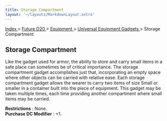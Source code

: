 ```yaml
---
title: Storage Compartment
layout: '~/layouts/MarkdownLayout.astro'
---
```


[ Index ](/) > [ Future D20 ](/future.d20.srd) > [ Equipment ](/future.d20.srd/equipment) > [ Universal Equipment Gadgets ](/future.d20.srd/equipment/gadgets.universal) > Storage Compartment

##  Storage Compartment

Like the gadget used for armor, the ability to store and carry small items in
a safe place can sometimes be of critical importance. The storage compartment
gadget accomplishes just that, incorporating an empty space where other
objects can be carried with relative ease. Each storage compartment gadget
allows the wearer to carry two items of size Small or smaller in a container
built into the piece of equipment. This gadget may be taken multiple times,
each time providing another compartment where small items may be carried.

**Restrictions** : None.  
**Purchase DC Modifier** : +1.

